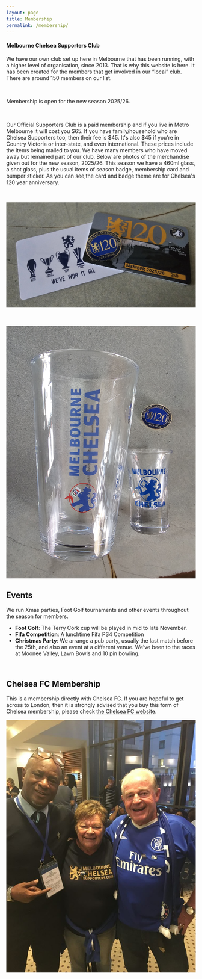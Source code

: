 ```yaml
---
layout: page
title: Membership
permalink: /membership/
---
```


#### Melbourne Chelsea Supporters Club
We have our own club set up here in Melbourne that has been running, with a higher level of organisation, since 2013. That is why this website is here. It has been created for the members that get involved in our “local” club. There are around 150 members on our list.
 
<br>

Membership is open for the new season 2025/26.

<br>

Our Official Supporters Club is a paid membership and if you live in Metro Melbourne it will cost you $65. If you have family/household  who are Chelsea Supporters too, then their fee is $45.
It's also $45 if you’re in Country Victoria or inter-state, and even international. These prices include the items being mailed to you. 
We have many members who have moved away but remained part of our club. 
Below are photos of the merchandise given out for the new season, 2025/26.
This season we have a 460ml glass, a shot glass, plus the usual items of season badge, membership card and bumper sticker.
As you can see,the card and badge theme are for Chelsea's 120 year anniversary.


<br>

![2025membershipcard.jpg](/assets/2025membershipcard.jpg)

<br>

![2025membershipbeerglass.jpg](/assets/2025membershipbeerglass.jpg)

## Events
We run Xmas parties, Foot Golf tournaments and other events throughout the season for members.

- **Foot Golf**: The Terry Cork cup will be played in mid to late November.
- **Fifa Competition**: A lunchtime Fifa PS4 Competition
- **Christmas Party**: We arrange a pub party, usually the last match before the 25th, and also an event at a different venue. We’ve been to the races at Moonee Valley, Lawn Bowls and 10 pin bowling.

<br>

## Chelsea FC Membership
This is a membership directly with Chelsea FC. If you are hopeful to get across to London, then it is strongly advised that you buy this form of Chelsea membership, please check [the Chelsea FC website](https://www.chelseafc.com/en/chelsea-official-memberships).

![membership](/assets/membership1.jpg)
